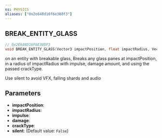 ```yaml
---
ns: PHYSICS
aliases: ["0x2e648d16f6e308f3"]
---
```

## BREAK_ENTITY_GLASS

```c
// 0x2E648D16F6E308F3
void BREAK_ENTITY_GLASS(Vector3 impactPosition, float impactRadius, Vector3 impulse, float damage, int crackType, bool silent);
```

on an entity with breakable glass, Breaks any glass panes at impactPosition, in a radius of impactRadius with impulse, damage amount, and using the passed crackType.

Use silent to avoid VFX, falling shards and audio


## Parameters
* **impactPosition**: 
* **impactRadius**: 
* **impulse**: 
* **damage**: 
* **crackType**: 
* **silent**: (Default value: `False`)
